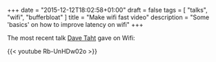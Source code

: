 +++
date = "2015-12-12T18:02:58+01:00"
draft = false
tags = [ "talks", "wifi", "bufferbloat" ]
title = "Make wifi fast video"
description = "Some 'basics' on how to improve latency on wifi"
+++

The most recent talk [Dave Taht](http://the-edge.taht.net) gave on Wifi:

{{< youtube Rb-UnHDw02o >}}
